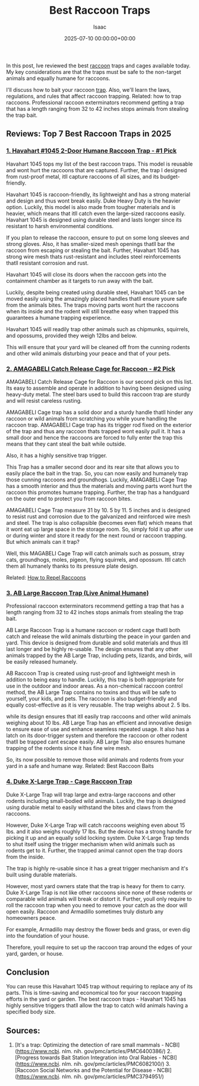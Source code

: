 ﻿---
title: Best Raccoon Traps
description: In this post, Ive reviewed the best raccoon traps and cages available today.My key considerations are that the traps must be safe to the non-target animals...
slug: /best-raccoon-traps/
date: 2025-07-10 00:00:00+00:00
lastmod: 2025-07-10 00:00:00+03:00
author: Isaac
categories:
- Product Reviews
- Raccoons
tags:
- product-reviews
- raccoon
- trap
layout: post
---

In this post, Ive reviewed the best [raccoon](https://pestpolicy.com/best-raccoon-bait/) traps and cages available today. My key considerations are that the traps must be safe to the non-target animals and equally humane for raccoons.

I'll discuss how to bait your raccoon [trap](https://pestpolicy.com/best-spider-traps/). Also, we'll learn the laws, regulations, and rules that affect raccoon trapping. Related: how to trap raccoons. Professional raccoon exterminators recommend getting a trap that has a length ranging from 32 to 42 inches stops animals from stealing the trap bait.

##  Reviews: Top 7 Best Raccoon Traps in 2025

###  [1. Havahart #1045 2-Door Humane Raccoon Trap - #1 Pick](https://www.amazon.com/dp/B0000AVWMX/?tag=p-policy-20)

Havahart 1045 tops my list of the best raccoon traps. This model is reusable and wont hurt the raccoons that are captured. Further, the trap I designed from rust-proof metal, itll capture raccoons of all sizes, and its budget-friendly.

Havahart 1045 is raccoon-friendly, its lightweight and has a strong material and design and thus wont break easily. Duke Heavy Duty is the heavier option. Luckily, this model is also made from tougher materials and is heavier, which means that itll catch even the large-sized raccoons easily. Havahart 1045 is designed using durable steel and lasts longer since its resistant to harsh environmental conditions.

If you plan to release the raccoon, ensure to put on some long sleeves and strong gloves. Also, it has smaller-sized mesh openings thatll bar the raccoon from escaping or stealing the bait. Further, Havahart 1045 has strong wire mesh thats rust-resistant and includes steel reinforcements thatll resistant corrosion and rust.

Havahart 1045 will close its doors when the raccoon gets into the containment chamber as it targets to run away with the bait.

Luckily, despite being created using durable steel, Havahart 1045 can be moved easily using the amazingly placed handles thatll ensure youre safe from the animals bites. The traps moving parts wont hurt the raccoons when its inside and the rodent will still breathe easy when trapped this guarantees a humane trapping experience.

Havahart 1045 will readily trap other animals such as chipmunks, squirrels, and opossums, provided they weigh 12lbs and below.

This will ensure that your yard will be cleaned off from the cunning rodents and other wild animals disturbing your peace and that of your pets.

###  [2. AMAGABELI Catch Release Cage for Raccoon - #2 Pick](https://www.amazon.com/dp/B01MQO6CW7/?tag=p-policy-20)

AMAGABELI Catch Release Cage for Raccoon is our second pick on this list. Its easy to assemble and operate in addition to having been designed using heavy-duty metal. The steel bars used to build this raccoon trap are sturdy and will resist careless rusting.

AMAGABELI Cage trap has a solid door and a sturdy handle thatll hinder any raccoon or wild animals from scratching you while youre handling the raccoon trap. AMAGABELI Cage trap has its trigger rod fixed on the exterior of the trap and thus any raccoon thats trapped wont easily pull it. It has a small door and hence the raccoons are forced to fully enter the trap this means that they cant steal the bait while outside.

Also, it has a highly sensitive trap trigger.

This Trap has a smaller second door and its rear site that allows you to easily place the bait in the trap. So, you can now easily and humanely trap those cunning raccoons and groundhogs. Luckily, AMAGABELI Cage Trap has a smooth interior and thus the materials and moving parts wont hurt the raccoon this promotes humane trapping. Further, the trap has a handguard on the outer end to protect you from raccoon bites.

AMAGABELI Cage Trap measure 31 by 10. 5 by 11. 5 inches and is designed to resist rust and corrosion due to the galvanized and reinforced wire mesh and steel. The trap is also collapsible (becomes even flat) which means that it wont eat up large space in the storage room. So, simply fold it up after use or during winter and store it ready for the next round or raccoon trapping. But which animals can it trap?

Well, this MAGABELI Cage Trap will catch animals such as possum, stray cats, groundhogs, moles, pigeon, flying squirrels, and opossum. Itll catch them all humanely thanks to its pressure plate design.

Related: [How to Repel Raccoons](https://pestpolicy.com/how-to-repel-raccoons/)

###  [3. AB Large Raccoon Trap (Live Animal Humane)](https://www.amazon.com/dp/B07N4C83GH/?tag=p-policy-20)

Professional raccoon exterminators recommend getting a trap that has a length ranging from 32 to 42 inches stops animals from stealing the trap bait.

AB Large Raccoon Trap is a humane raccoon or rodent cage thatll both catch and release the wild animals disturbing the peace in your garden and yard. This device is designed from durable and solid materials and thus itll last longer and be highly re-usable. The design ensures that any other animals trapped by the AB Large Trap, including pets, lizards, and birds, will be easily released humanely.

AB Raccoon Trap is created using rust-proof and lightweight mesh in addition to being easy to handle. Luckily, this trap is both appropriate for use in the outdoor and indoor areas. As a non-chemical raccoon control method, the AB Large Trap contains no toxins and thus will be safe to yourself, your kids, and pets. The raccoon is also budget-friendly and equally cost-effective as it is very reusable. The trap weighs about 2. 5 lbs.

while its design ensures that itll easily trap raccoons and other wild animals weighing about 10 lbs. AB Large Trap has an efficient and innovative design to ensure ease of use and enhance seamless repeated usage. It also has a latch on its door-trigger system and therefore the raccoon or other rodent thatll be trapped cant escape easily. AB Large Trap also ensures humane trapping of the rodents since it has fine wire mesh.

So, its now possible to remove those wild animals and rodents from your yard in a safe and humane way. Related: Best Raccoon Baits

###  [4. Duke X-Large Trap - Cage Raccoon Trap](https://www.amazon.com/dp/B002FYF1VW/?tag=p-policy-20)

Duke X-Large Trap will trap large and extra-large raccoons and other rodents including small-bodied wild animals. Luckily, the trap is designed using durable metal to easily withstand the bites and claws from the raccoons.

However, Duke X-Large Trap will catch raccoons weighing even about 15 lbs. and it also weighs roughly 17 lbs. But the device has a strong handle for picking it up and an equally solid locking system. Duke X-Large Trap tends to shut itself using the trigger mechanism when wild animals such as rodents get to it. Further, the trapped animal cannot open the trap doors from the inside.

The trap is highly re-usable since it has a great trigger mechanism and it's built using durable materials.

However, most yard owners state that the trap is heavy for them to carry. Duke X-Large Trap is not like other raccoons since none of these rodents or comparable wild animals will break or distort it. Further, youll only require to roll the raccoon trap when you need to remove your catch as the door will open easily. Raccoon and Armadillo sometimes truly disturb any homeowners peace.

For example, Armadillo may destroy the flower beds and grass, or even dig into the foundation of your house.

Therefore, youll require to set up the raccoon trap around the edges of your yard, garden, or house.

##  Conclusion

You can reuse this Havahart 1045 trap without requiring to replace any of its parts. This is time-saving and economical too for your raccoon trapping efforts in the yard or garden. The best raccoon traps - Havahart 1045 has highly sensitive triggers thatll allow the trap to catch wild animals having a specified body size.

##  Sources:

1. [It's a trap: Optimizing the detection of rare small mammals - NCBI](https://www.ncbi. nlm. nih. gov/pmc/articles/PMC6400386/) 2. [Progress towards Bait Station Integration into Oral Rabies - NCBI](https://www.ncbi. nlm. nih. gov/pmc/articles/PMC6082100/) 3. [Raccoon Social Networks and the Potential for Disease - NCBI](https://www.ncbi. nlm. nih. gov/pmc/articles/PMC3794951/)

